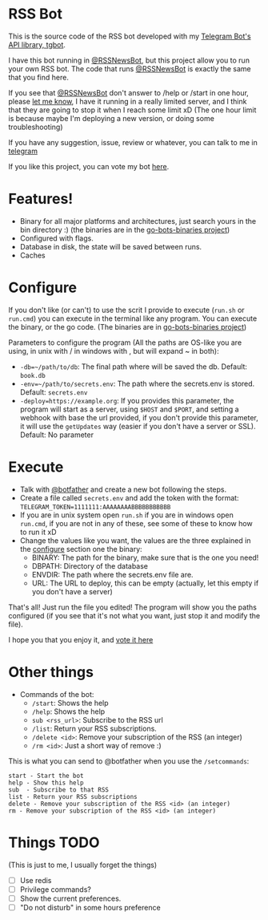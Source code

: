 # RSS Bot

This is the source code of the RSS bot developed with my [Telegram Bot's API library, tgbot](https://www.github.com/rockneurotiko/go-tgbot).

I have this bot running in [@RSSNewsBot](https://telegram.me/RSSNewsBot), but this project allow you to run your own RSS bot. The code that runs [@RSSNewsBot](https://telegram.me/RSSNewsBot) is exactly the same that you find here.

If you see that [@RSSNewsBot](https://telegram.me/RSSNewsBot) don't answer to /help or /start in one hour, please [let me know](https://telegram.me/rock_neurotiko), I have it running in a really limited server, and I think that they are going to stop it when I reach some limit xD (The one hour limit is because maybe I'm deploying a new version, or doing some troubleshooting)

If you have any suggestion, issue, review or whatever, you can talk to me in [telegram](https://telegram.me/rock_neurotiko)

If you like this project, you can vote my bot [here](https://telegram.me/storebot?start=rssnewsbot).


# Features!

- Binary for all major platforms and architectures, just search yours in the bin directory :) (the binaries are in the [go-bots-binaries project](https://www.github.com/rockneurotiko/go-bots-binaries))
- Configured with flags.
- Database in disk, the state will be saved between runs.
- Caches

# Configure

If you don't like (or can't) to use the scrit I provide to execute (`run.sh` or `run.cmd`) you can execute in the terminal like any program. You can execute the binary, or the go code. (The binaries are in [go-bots-binaries project](https://www.github.com/rockneurotiko/go-bots-binaries))

Parameters to configure the program (All the paths are OS-like you are using, in unix with / in windows with \, but will expand ~ in both):
- `-db=~/path/to/db`: The final path where will be saved the db. Default: `book.db`
- `-env=~/path/to/secrets.env`: The path where the secrets.env is stored. Default: `secrets.env`
- `-deploy=https://example.org`: If you provides this parameter, the program will start as a server, using `$HOST` and `$PORT`, and setting a webhook with base the url provided, if you don't provide this parameter, it will use the `getUpdates` way (easier if you don't have a server or SSL). Default: No parameter

# Execute

- Talk with [@botfather](https://telegram.me/botfather) and create a new bot following the steps.
- Create a file called `secrets.env` and add the token with the format:
  `TELEGRAM_TOKEN=1111111:AAAAAAAABBBBBBBBBBB`
- If you are in unix system open `run.sh` if you are in windows open `run.cmd`, if you are not in any of these, see some of these to know how to run it xD
- Change the values like you want, the values are the three explained in the [configure](#configure) section one the binary:
  - BINARY: The path for the binary, make sure that is the one you need!
  - DBPATH: Directory of the database
  - ENVDIR: The path where the secrets.env file are.
  - URL: The URL to deploy, this can be empty (actually, let this empty if you don't have a server)


That's all! Just run the file you edited! The program will show you the paths configured (if you see that it's not what you want, just stop it and modify the file).

I hope you that you enjoy it, and [vote it here](https://telegram.me/storebot?start=rssnewsbot)


# Other things

- Commands of the bot:
  - `/start`: Shows the help
  - `/help`: Shows the help
  - `sub <rss_url>`: Subscribe to the RSS url
  - `/list`: Return your RSS subscriptions.
  - `/delete <id>`: Remove your subscription of the RSS <id> (an integer)
  - `/rm <id>`: Just a short way of remove :)


This is what you can send to @botfather when you use the `/setcommands`:
```
start - Start the bot
help - Show this help
sub  - Subscribe to that RSS
list - Return your RSS subscriptions
delete - Remove your subscription of the RSS <id> (an integer)
rm - Remove your subscription of the RSS <id> (an integer)
```


# Things TODO

(This is just to me, I usually forget the things)

- [ ] Use redis
- [ ] Privilege commands?
- [ ] Show the current preferences.
- [ ] "Do not disturb" in some hours preference
